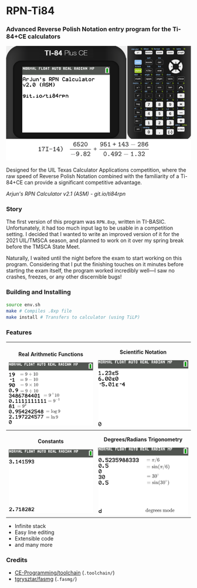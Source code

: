 # RPN-Ti84

### Advanced Reverse Polish Notation entry program for the Ti-84+CE calculators

<p align="center"><img src=".github/demo.gif" alt="Demo GIF" /></p>

Designed for the UIL Texas Calculator Applications competition, where the raw speed of Reverse Polish Notation combined with the familiarity of a Ti-84+CE can provide a significant competitive advantage.

*Arjun's RPN Calculator v2.1 (ASM) - git.io/ti84rpn*

### Story

The first version of this program was `RPN.8xp`, written in TI-BASIC. Unfortunately, it had too much input lag to be usable in a competition setting. I decided that I wanted to write an improved version of it for the 2021 UIL/TMSCA season, and planned to work on it over my spring break before the TMSCA State Meet.

Naturally, I waited until the night before the exam to start working on this program. Considering that I put the finishing touches on it minutes before starting the exam itself, the program worked incredibly well—I saw no crashes, freezes, or any other discernible bugs!

### Building and Installing

```bash
source env.sh
make # Compiles .8xp file
make install # Transfers to calculator (using TiLP)
```

### Features

| <p align="center">**Real Arithmetic Functions**</p>![](.github/arithmetic.png) | <p align="center">**Scientific Notation**</p>![](.github/scientific.png) |
| ------------------------------------------------------------ | ------------------------------------------------------------ |
| <p align="center">**Constants**</p>![](.github/constants.png) | <p align="center">**Degrees/Radians Trigonometry**</p>![](.github/degrad.png) |

- Infinite stack
- Easy line editing
- Extensible code
- and many more

### Credits

- [CE-Programming/toolchain](https://github.com/CE-Programming/toolchain) (`.toolchain/`)
- [tgrysztar/fasmg](https://github.com/tgrysztar/fasmg) (`.fasmg/`)
